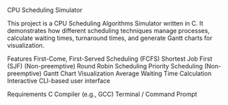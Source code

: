 CPU Scheduling Simulator

This project is a CPU Scheduling Algorithms Simulator written in C. It demonstrates how different scheduling techniques manage processes, calculate waiting times, turnaround times, and generate Gantt charts for visualization.

Features
First-Come, First-Served Scheduling (FCFS)
Shortest Job First (SJF) (Non-preemptive)
Round Robin Scheduling
Priority Scheduling (Non-preemptive)
Gantt Chart Visualization
Average Waiting Time Calculation
Interactive CLI-based user interface

Requirements
C Compiler (e.g., GCC)
Terminal / Command Prompt
